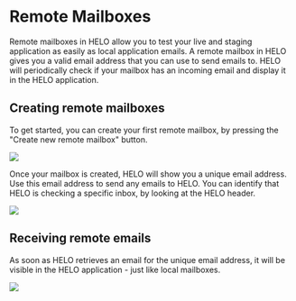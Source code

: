 # Remote Mailboxes

Remote mailboxes in HELO allow you to test your live and staging application as easily as local application emails.
A remote mailbox in HELO gives you a valid email address that you can use to send emails to. HELO will periodically check if your mailbox has an incoming email and display it in the HELO application.

## Creating remote mailboxes

To get started, you can create your first remote mailbox, by pressing the "Create new remote mailbox" button.

![](/img/add-remote-mailbox.png)

Once your mailbox is created, HELO will show you a unique email address. Use this email address to send any emails to HELO. You can identify that HELO is checking a specific inbox, by looking at the HELO header.

![](/img/remote-mailbox-header.png)

## Receiving remote emails

As soon as HELO retrieves an email for the unique email address, it will be visible in the HELO application - just like local mailboxes.

![](/img/remote-mailbox-mail.png)